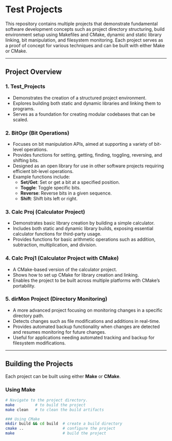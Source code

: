 # Test Projects

This repository contains multiple projects that demonstrate fundamental software development concepts such as project directory structuring, build environment setup using Makefiles and CMake, dynamic and static library linking, bit manipulation, and filesystem monitoring. Each project serves as a proof of concept for various techniques and can be built with either Make or CMake.

---

## Project Overview

### 1. **Test_Projects**
   - Demonstrates the creation of a structured project environment.
   - Explores building both static and dynamic libraries and linking them to programs.
   - Serves as a foundation for creating modular codebases that can be scaled.

### 2. **BitOpr (Bit Operations)**
   - Focuses on bit manipulation APIs, aimed at supporting a variety of bit-level operations.
   - Provides functions for setting, getting, finding, toggling, reversing, and shifting bits.
   - Designed as an open library for use in other software projects requiring efficient bit-level operations.
   - Example functions include:
     - **Set/Get**: Set or get a bit at a specified position.
     - **Toggle**: Toggle specific bits.
     - **Reverse**: Reverse bits in a given sequence.
     - **Shift**: Shift bits left or right.

### 3. **Calc Proj (Calculator Project)**
   - Demonstrates basic library creation by building a simple calculator.
   - Includes both static and dynamic library builds, exposing essential calculator functions for third-party usage.
   - Provides functions for basic arithmetic operations such as addition, subtraction, multiplication, and division.

### 4. **Calc Proj1 (Calculator Project with CMake)**
   - A CMake-based version of the calculator project.
   - Shows how to set up CMake for library creation and linking.
   - Enables the project to be built across multiple platforms with CMake’s portability.

### 5. **dirMon Project (Directory Monitoring)**
   - A more advanced project focusing on monitoring changes in a specific directory path.
   - Detects changes such as file modifications and additions in real-time.
   - Provides automated backup functionality when changes are detected and resumes monitoring for future changes.
   - Useful for applications needing automated tracking and backup for filesystem modifications.

---

## Building the Projects

Each project can be built using either **Make** or **CMake**.

### Using Make
```bash
# Navigate to the project directory.
make         # to build the project
make clean   # to clean the build artifacts

### Using CMake
mkdir build && cd build  # create a build directory
cmake ..                 # configure the project
make                     # build the project


